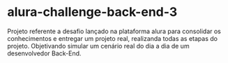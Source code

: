 # alura-challenge-back-end-3
Projeto referente a desafio lançado na plataforma alura para consolidar os conhecimentos e entregar um projeto real, realizanda todas as etapas do projeto. Objetivando simular um cenário real do dia a dia de um desenvolvedor Back-End.
